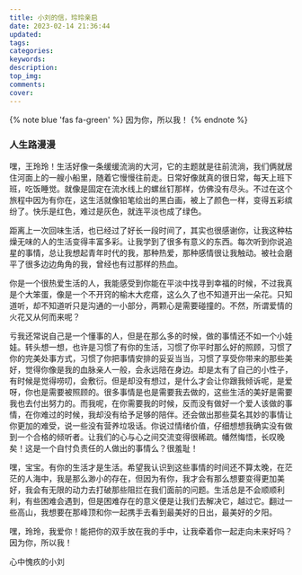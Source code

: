 ```yaml
---
title: 小刘的信，玲玲亲启
date: 2023-02-14 21:36:44
updated:
tags:
categories:
keywords:
description:
top_img:
comments:
cover:
---
```


{% note blue 'fas fa-green' %}
    因为你，所以我！
{% endnote %}

### 人生路漫漫

嘿，王玲玲！生活好像一条缓缓流淌的大河，它的主题就是往前流淌，我们俩就居住河面上的一艘小船里，随着它慢慢往前走。日常好像就真的很日常，每天上班下班，吃饭睡觉。就像是固定在流水线上的螺丝钉那样，仿佛没有尽头。不过在这个旅程中因为有你在，这生活就像铅笔绘出的黑白画，被上了颜色一样，变得五彩缤纷了。快乐是红色，难过是灰色，就连平淡也成了绿色。

距离上一次回味生活，也已经过了好长一段时间了，其实也很感谢你，让我这种枯燥无味的人的生活变得丰富多彩。让我学到了很多有意义的东西。每次听到你说追星的事情，总让我想起青年时代的我，那种热爱，那种感情很让我触动。被社会磨平了很多边边角角的我，曾经也有过那样的热血。

你是一个很热爱生活的人，我能感受到你能在平淡中找寻到幸福的时候，不过我真是个大笨蛋，像是一个不开窍的榆木大疙瘩，这么久了也不知道开出一朵花。只知道听，却不知道听只是沟通的一小部分，两颗心是需要碰撞的。不然，所谓爱情的火花又从何而来呢？

亏我还常说自己是一个懂事的人，但是在那么多的时候，做的事情还不如一个小娃娃。转头想一想，也许是习惯了有你的生活，习惯了你平时那么好的照顾，习惯了你的完美处事方式，习惯了你把事情安排的妥妥当当，习惯了享受你带来的那些美好，觉得你像是我的血脉亲人一般，会永远陪在身边。却是太有了自己的小性子，有时候是觉得唠叨，会敷衍。但是却没有想过，是什么才会让你跟我倾诉呢，是爱呀，你也是需要被照顾的。很多事情是也是需要我去做的，这些生活的美好是需要我也去付出努力的。而我呢，在你需要我的时候，反而没有做好一个爱人该做的事情，在你难过的时候，我却没有给予足够的陪伴。还会做出那些莫名其妙的事情让你更加的难受，说一些没有营养垃圾话。你说过情绪价值，仔细想想我确实没有做到一个合格的倾听者。让我们的心与心之间交流变得很稀疏。幡然悔悟，长叹晚矣！这是一个自忖负责任的人做出的事情么？很羞耻！

嘿，宝宝。有你的生活才是生活。希望我认识到这些事情的时间还不算太晚，在茫茫的人海中，我是那么渺小的存在，但因为有你，我才会有那么想要变得更加美好，我会有无限的动力去打破那些阻拦在我们面前的问题。生活总是不会顺顺利利，有些困难会遇到，但是困难存在的意义便是让我们去解决它，越过它。翻过一些高山，我想要在那峰顶和你一起携手去看到最美好的日出，最美好的夕阳。

嘿，玲玲，我爱你！能把你的双手放在我的手中，让我牵着你一起走向未来好吗？因为你，所以我！

心中愧疚的小刘